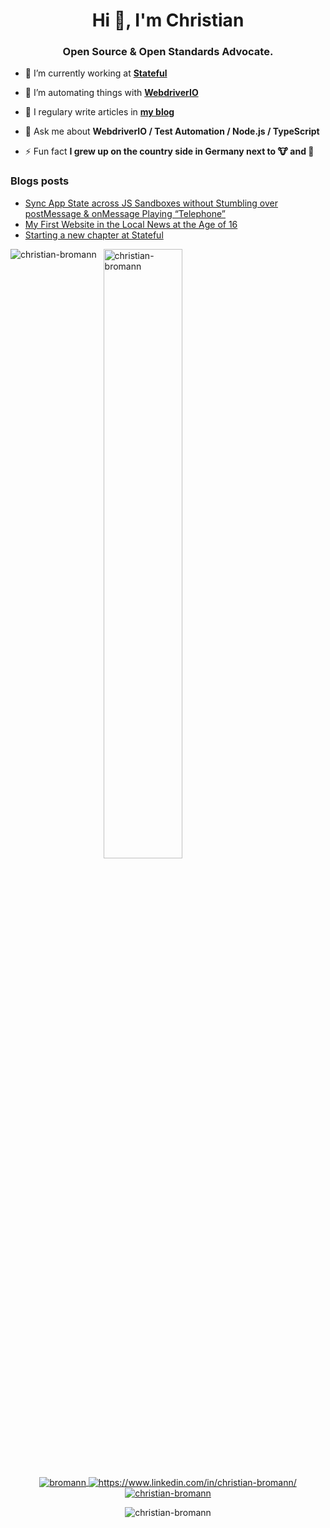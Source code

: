 <h1 align="center">Hi 👋, I'm Christian</h1>
<h3 align="center">Open Source & Open Standards Advocate.</h3>

- 🔭&nbsp;I’m currently working at **[Stateful](https://github.com/stateful)**

- 🤝&nbsp;I’m automating things with **[WebdriverIO](https://webdriver.io/)**

- 📝&nbsp;I regulary write articles in **[my blog](https://bromann.dev)**

- 💬&nbsp;Ask me about **WebdriverIO / Test Automation / Node.js / TypeScript**

- ⚡&nbsp;Fun fact **I grew up on the country side in Germany next to 🐮 and 🐔**

### Blogs posts
<!-- BLOG-POST-LIST:START -->
- [Sync App State across JS Sandboxes without Stumbling over postMessage &amp; onMessage Playing “Telephone”](https://bromann.dev/post/playing-the-telephone-game/)
- [My First Website in the Local News at the Age of 16](https://bromann.dev/post/my-first-website/)
- [Starting a new chapter at Stateful](https://bromann.dev/post/a-new-chapter/)
<!-- BLOG-POST-LIST:END -->

<p>
    <img align="left" src="https://github-readme-stats.vercel.app/api/top-langs/?username=christian-bromann&layout=compact&hide=html" alt="christian-bromann" />
</p>
<p>
    &nbsp;
    <img align="center" src="https://github-readme-stats.vercel.app/api?username=christian-bromann&show_icons=true&count_private=true" alt="christian-bromann" width="50%"/>
</p>

<p align="center">
    <a href="https://twitter.com/bromann" target="blank">
        <img align="center" src="https://img.shields.io/twitter/follow/bromann?style=social" alt="bromann" />
    </a>
    <a href="https://www.linkedin.com/in/christian-bromann/" target="blank">
        <img align="center" src="https://img.shields.io/badge/-christianbromann-blue?style=flat-square&logo=Linkedin&logoColor=white&link=https://www.linkedin.com/in/christian-bromann/" alt="https://www.linkedin.com/in/christian-bromann/" />
    </a>
    <a href="https://github.com/christian-bromann" target="blank">
        <img align="center" src="https://img.shields.io/github/followers/christian-bromann?label=follow&style=social" alt="christian-bromann" />
    </a>
</p>

<p align="center">
    <img align="center" src="https://komarev.com/ghpvc/?username=christian-bromann" alt="christian-bromann" />
</p>

